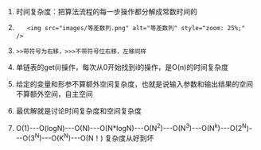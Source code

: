 1. 时间复杂度：把算法流程的每一步操作都分解成常数时间的

2.        <img src="images/等差数列.png" alt="等差数列" style="zoom: 25%;" />

3. ```
   >>带符号为右移，>>>不带符号位右移，左移同样
   ```

4. 单链表的get(i)操作，每次从0开始找到i的操作，是O(n)的时间复杂度

5. 给定的变量和形参不算额外空间复杂度，也就是说输入参数和输出结果的空间不算额外空间，自主空间

6. 最优解就是讨论时间复杂度和空间复杂度

7. O(1)---O(logN)---O(N)---O(N*logN)---O(N<sup>2</sup>)---O(N<sup>3</sup>)---O(N<sup>k</sup>)---O(2<SUP>N</sup>)---O(3<SUP>N</sup>)---O(K<SUP>N</sup>)---O(N！) 复杂度从好到坏




